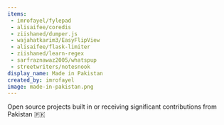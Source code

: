 ```yaml
---
items:
 - imrofayel/fylepad
 - alisaifee/coredis
 - ziishaned/dumper.js
 - wajahatkarim3/EasyFlipView
 - alisaifee/flask-limiter
 - ziishaned/learn-regex
 - sarfraznawaz2005/whatspup
 - streetwriters/notesnook
display_name: Made in Pakistan
created_by: imrofayel
image: made-in-pakistan.png
---
```


Open source projects built in or receiving significant contributions from Pakistan 🇵🇰
